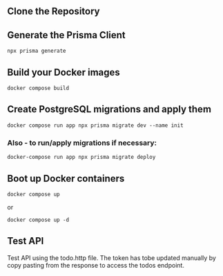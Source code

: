 ## Clone the Repository

## Generate the Prisma Client

```
npx prisma generate
```

## Build your Docker images

```
docker compose build
```

## Create PostgreSQL migrations and apply them

```
docker compose run app npx prisma migrate dev --name init
```

### Also - to run/apply migrations if necessary:

```
docker-compose run app npx prisma migrate deploy
```

## Boot up Docker containers

```
docker compose up
```

or

```
docker compose up -d
```

## Test API

Test API using the todo.http file. The token has tobe updated manually by copy pasting from the response to access the todos endpoint.

